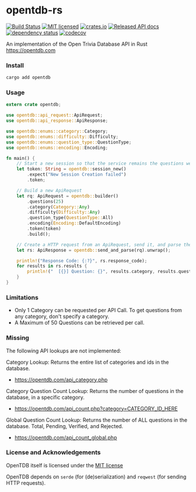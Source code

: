 # opentdb-rs

[![Build Status](https://travis-ci.org/Zarthus/opentdb-rs.svg?branch=master)](https://travis-ci.org/Zarthus/opentdb-rs)
[![MIT licensed](https://img.shields.io/badge/license-MIT-blue.svg)](./LICENSE)
[![crates.io](https://meritbadge.herokuapp.com/opentdb)](https://crates.io/crates/opentdb)
[![Released API docs](https://docs.rs/opentdb/badge.svg)](https://docs.rs/opentdb)
[![dependency status](https://deps.rs/repo/github/zarthus/opentdb-rs/status.svg)](https://deps.rs/repo/github/zarthus/opentdb-rs)
[![codecov](https://codecov.io/gh/zarthus/opentdb-rs/branch/master/graph/badge.svg)](https://codecov.io/gh/zarthus/opentdb-rs/branch/master/)

An implementation of the Open Trivia Database API in Rust <https://opentdb.com>

### Install

```bash
cargo add opentdb
```

### Usage

```rust
extern crate opentdb;

use opentdb::api_request::ApiRequest;
use opentdb::api_response::ApiResponse;

use opentdb::enums::category::Category;
use opentdb::enums::difficulty::Difficulty;
use opentdb::enums::question_type::QuestionType;
use opentdb::enums::encoding::Encoding;

fn main() {
    // Start a new session so that the service remains the questions we've received already.
    let token: String = opentdb::session_new()
        .expect("New Session Creation failed")
        .token;

    // Build a new ApiRequest
    let rq: ApiRequest = opentdb::builder()
        .questions(25)
        .category(Category::Any)
        .difficulty(Difficulty::Any)
        .question_type(QuestionType::All)
        .encoding(Encoding::DefaultEncoding)
        .token(token)
        .build();

    // Create a HTTP request from an ApiRequest, send it, and parse the JSON into an ApiResponse.
    let rs: ApiResponse = opentdb::send_and_parse(rq).unwrap();

    println!("Response Code: {:?}", rs.response_code);
    for results in rs.results {
        println!("  [{}] Question: {}", results.category, results.question);
    }
}
```

### Limitations

- Only 1 Category can be requested per API Call. To get questions from any category, don't specify a category.
- A Maximum of 50 Questions can be retrieved per call.

### Missing

The following API lookups are not implemented:

Category Lookup: Returns the entire list of categories and ids in the database.

- https://opentdb.com/api_category.php

Category Question Count Lookup: Returns the number of questions in the database, in a specific category.

- https://opentdb.com/api_count.php?category=CATEGORY_ID_HERE

Global Question Count Lookup: Returns the number of ALL questions in the database. Total, Pending, Verified, and Rejected.

- https://opentdb.com/api_count_global.php

### License and Acknowledgements

OpenTDB itself is licensed under the [MIT license](LICENSE)

OpenTDB depends on `serde` (for (de)serialization) and `reqwest` (for sending HTTP requests).

